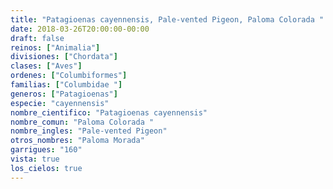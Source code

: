 ```yaml
---
title: "Patagioenas cayennensis, Pale-vented Pigeon, Paloma Colorada "
date: 2018-03-26T20:00:00-00:00
draft: false
reinos: ["Animalia"]
divisiones: ["Chordata"]
clases: ["Aves"]
ordenes: ["Columbiformes"]
familias: ["Columbidae "]
generos: ["Patagioenas"]
especie: "cayennensis"
nombre_cientifico: "Patagioenas cayennensis"
nombre_comun: "Paloma Colorada "
nombre_ingles: "Pale-vented Pigeon"
otros_nombres: "Paloma Morada"
garrigues: "160"
vista: true
los_cielos: true
---
```

